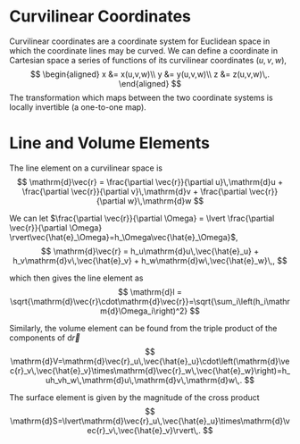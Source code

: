 # Curvilinear Coordinates
Curvilinear coordinates are a coordinate system for Euclidean space in which the coordinate lines may be curved. We can define a coordinate in Cartesian space a series of functions of its curvilinear coordinates $(u,v,w)$,
$$
\begin{aligned}
    x &= x(u,v,w)\\
    y &= y(u,v,w)\\
    z &= z(u,v,w)\,.
\end{aligned}
$$
The transformation which maps between the two coordinate systems is locally invertible (a one-to-one map).

# Line and Volume Elements
The line element on a curvilinear space is
$$
\mathrm{d}\vec{r} = \frac{\partial \vec{r}}{\partial u}\,\mathrm{d}u + 
                    \frac{\partial \vec{r}}{\partial v}\,\mathrm{d}v +
                    \frac{\partial \vec{r}}{\partial w}\,\mathrm{d}w
$$

We can let $\frac{\partial \vec{r}}{\partial \Omega} = \lvert \frac{\partial \vec{r}}{\partial \Omega} \rvert\vec{\hat{e}_\Omega}=h_\Omega\vec{\hat{e}_\Omega}$,
$$
\mathrm{d}\vec{r} = h_u\mathrm{d}u\,\vec{\hat{e}_u} + 
                    h_v\mathrm{d}v\,\vec{\hat{e}_v} + 
                    h_w\mathrm{d}w\,\vec{\hat{e}_w}\,,
$$

which then gives the line element as
$$
\mathrm{d}l = \sqrt{\mathrm{d}\vec{r}\cdot\mathrm{d}\vec{r}}=\sqrt{\sum_i\left(h_i\mathrm{d}\Omega_i\right)^2}
$$

Similarly, the volume element can be found from the triple product of the components of $\mathrm{d}\vec{r}$
$$
\mathrm{d}V=\mathrm{d}\vec{r}_u\,\vec{\hat{e}_u}\cdot\left(\mathrm{d}\vec{r}_v\,\vec{\hat{e}_v}\times\mathrm{d}\vec{r}_w\,\vec{\hat{e}_w}\right)=h_uh_vh_w\,\mathrm{d}u\,\mathrm{d}v\,\mathrm{d}w\,.
$$

The surface element is given by the magnitude of the cross product
$$
\mathrm{d}S=\lvert\mathrm{d}\vec{r}_u\,\vec{\hat{e}_u}\times\mathrm{d}\vec{r}_v\,\vec{\hat{e}_v}\rvert\,.
$$

<!-- All of these results are an example of a [change of variables](integration-by-substitution.md), and hence the coefficients $h_\Omega$ are the Jacobian -->